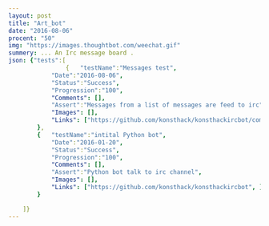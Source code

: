 ```yaml
---
layout: post
title: "Art_bot"
date: "2016-08-06"
procent: "50"
img: "https://images.thoughtbot.com/weechat.gif"
summery: ... An Irc message board .  
json: {"tests":[
                {   "testName":"Messages test", 
            "Date":"2016-08-06",
            "Status":"Success",
            "Progression":"100",
            "Comments": [],
            "Assert":"Messages from a list of messages are feed to irc",
            "Images": [],  
            "Links": ["https://github.com/konsthack/konsthackircbot/commit/b9f4a9f1c20f4a99a165be44caba0fd8c99fcdd5", ]
        }, 
        {   "testName":"intital Python bot", 
            "Date":"2016-01-20",
            "Status":"Success",
            "Progression":"100",
            "Comments": [],
            "Assert":"Python bot talk to irc channel",
            "Images": [],  
            "Links": ["https://github.com/konsthack/konsthackircbot", ]
        }

    ]}
---
```

<div class="test-target"></div>

